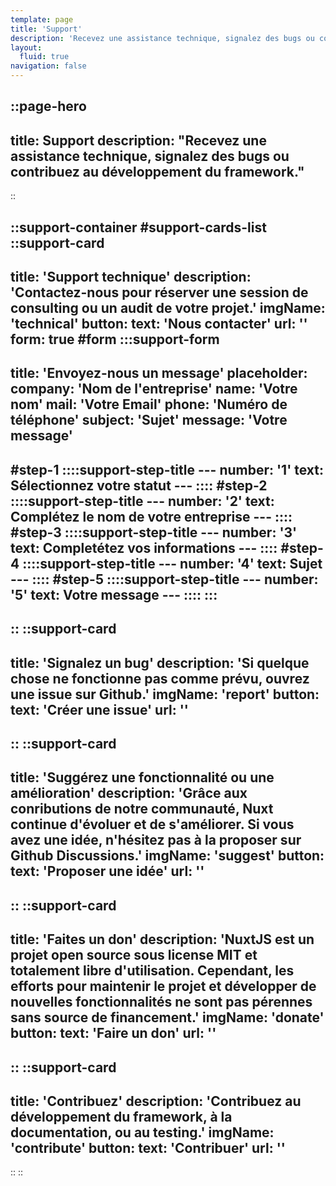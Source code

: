 ```yaml
---
template: page
title: 'Support'
description: 'Recevez une assistance technique, signalez des bugs ou contribuez au développement du framework.'
layout:
  fluid: true
navigation: false
---
```

::page-hero
---
title: Support
description: "Recevez une assistance technique, signalez des bugs ou contribuez au développement du framework."
---
::

::support-container
#support-cards-list
::support-card
---
title: 'Support technique'
description: 'Contactez-nous pour réserver une session de consulting ou un audit de votre projet.'
imgName: 'technical'
button:
  text: 'Nous contacter'
  url: ''
form: true
#form
  :::support-form
  ---
  title: 'Envoyez-nous un message'
  placeholder:
    company: 'Nom de l'entreprise'
    name: 'Votre nom'
    mail: 'Votre Email'
    phone: 'Numéro de téléphone'
    subject: 'Sujet'
    message: 'Votre message'
  ---
  #step-1
    ::::support-step-title
    ---
    number: '1'
    text: Sélectionnez votre statut
    ---
    ::::
  #step-2
    ::::support-step-title
    ---
    number: '2'
    text: Complétez le nom de votre entreprise
    ---
    ::::
  #step-3
    ::::support-step-title
    ---
    number: '3'
    text: Completétez vos informations
    ---
    ::::
  #step-4
    ::::support-step-title
    ---
    number: '4'
    text: Sujet
    ---
    ::::
  #step-5
    ::::support-step-title
    ---
    number: '5'
    text: Votre message
    ---
    ::::
  :::
---
::
::support-card
---
title: 'Signalez un bug'
description: 'Si quelque chose ne fonctionne pas comme prévu, ouvrez une issue sur Github.'
imgName: 'report'
button:
  text: 'Créer une issue'
  url: ''
---
::
::support-card
---
title: 'Suggérez une fonctionnalité ou une amélioration'
description: 'Grâce aux conributions de notre communauté, Nuxt continue d'évoluer et de s'améliorer. Si vous avez une idée, n'hésitez pas à la proposer sur Github Discussions.'
imgName: 'suggest'
button:
  text: 'Proposer une idée'
  url: ''
---
::
::support-card
---
title: 'Faites un don'
description: 'NuxtJS est un projet open source sous license MIT et totalement libre d'utilisation.
Cependant, les efforts pour maintenir le projet et développer de nouvelles fonctionnalités ne sont pas pérennes sans source de financement.'
imgName: 'donate'
button:
  text: 'Faire un don'
  url: ''
---
::
::support-card
---
title: 'Contribuez'
description: 'Contribuez au développement du framework, à la documentation, ou au testing.'
imgName: 'contribute'
button:
  text: 'Contribuer'
  url: ''
---
::
::
